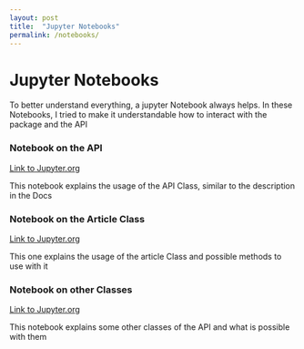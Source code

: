 ```yaml
---
layout: post
title:  "Jupyter Notebooks"
permalink: /notebooks/
---
```


# Jupyter Notebooks

To better understand everything, a jupyter Notebook always helps. In these Notebooks, I tried to make it understandable how to interact with the package and the API

### Notebook on the API

[Link to Jupyter.org](https://github.com/skriptum/zeit/blob/master/docs/notebooks/api.ipynb)

This notebook explains the usage of the API Class, similar to the description in the Docs 

### Notebook on the Article Class

[Link to Jupyter.org](https://nbviewer.jupyter.org/github/skriptum/zeit/blob/master/docs/notebooks/article.ipynb)

This one explains the usage of the article Class and possible methods to use with it

### Notebook on other Classes

[Link to Jupyter.org](https://nbviewer.jupyter.org/github/skriptum/zeit/blob/master/docs/notebooks/classes.ipynb)

This notebook explains some other classes of the API and what is possible with them